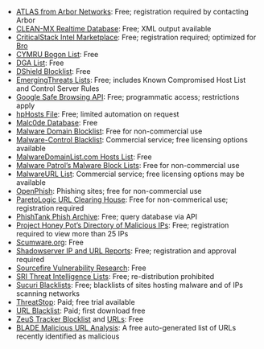 <!--more-->

<ul>
	<li><a href="https://atlas.arbor.net/">ATLAS from Arbor Networks</a>: Free; registration required by contacting Arbor</li>
	<li><a href="http://support.clean-mx.de/clean-mx/viruses">CLEAN-MX Realtime Database</a>: Free; XML output available</li>
	<li><a href="https://intel.criticalstack.com/">CriticalStack Intel Marketplace</a>: Free; registration required; optimized for <a href="https://www.bro.org/">Bro</a></li>
	<li><a href="http://www.cymru.com/Documents/bogon-dd.html">CYMRU Bogon List</a>: Free</li>
	<li><a href="http://osint.bambenekconsulting.com/feeds/dga-feed.txt">DGA List</a>: Free</li>
	<li><a href="http://www.dshield.org/ipsascii.html">DShield Blocklist</a>: Free</li>
	<li><a href="http://www.emergingthreats.net/index.php/rules-mainmenu-38.html">EmergingThreats Lists</a>: Free; includes Known Compromised Host List and Control Server Rules</li>
	<li><a href="http://code.google.com/apis/safebrowsing/">Google Safe Browsing API</a>: Free; programmatic access; restrictions apply</li>
	<li><a href="http://hosts-file.net/">hpHosts File</a>: Free; limited automation on request</li>
	<li><a href="http://malc0de.com/database/">Malc0de Database</a>: Free</li>
	<li><a href="http://www.malwaredomains.com/wordpress/?page_id=66">Malware Domain Blocklist</a>: Free for non-commercial use</li>
	<li><a href="http://www.malware-control.com/">Malware-Control Blacklist</a>: Commercial service; free licensing options available</li>
	<li><a href="http://www.malwaredomainlist.com/hostslist/hosts.txt">MalwareDomainList.com Hosts List</a>: Free</li>
	<li><a href="http://www.malware.com.br/lists.shtml">Malware Patrol’s Malware Block Lists</a>: Free for non-commercial use</li>
	<li><a href="http://www.malwareurl.com/">MalwareURL List</a>: Commercial service; free licensing options may be available</li>
	<li><a href="http://openphish.com/">OpenPhish</a>: Phishing sites; free for non-commercial use</li>
	<li><a href="http://mdl.paretologic.com/">ParetoLogic URL Clearing House</a>: Free for non-commerical use; registration required</li>
	<li><a href="http://www.phishtank.com/phish_archive.php">PhishTank Phish Archive</a>: Free; query database via API</li>
	<li><a href="http://www.projecthoneypot.org/list_of_ips.php">Project Honey Pot’s Directory of Malicious IPs</a>: Free; registration required to view more than 25 IPs</li>
	<li><a href="http://www.scumware.org/">Scumware.org</a>: Free</li>
	<li><a href="http://www.shadowserver.org/wiki/pmwiki.php?n=Services/Reports">Shadowserver IP and URL Reports</a>: Free; registration and approval required</li>
	<li><a href="http://labs.snort.org/iplists/">Sourcefire Vulnerability Research</a>: Free</li>
	<li><a href="http://mtc.sri.com/">SRI Threat Intelligence Lists</a>: Free; re-distribution prohibited</li>
	<li><a href="http://sucuri.net/?page=tools&amp;title=blacklist">Sucuri Blacklists</a>: Free; blacklists of sites hosting malware and of IPs scanning networks</li>
	<li><a href="http://www.threatstop.com/">ThreatStop</a>: Paid; free trial available</li>
	<li><a href="http://urlblacklist.com/">URL Blacklist</a>: Paid; first download free</li>
	<li><a href="https://zeustracker.abuse.ch/blocklist.php">ZeuS Tracker Blocklist</a> and <a href="https://zeustracker.abuse.ch/monitor.php?browse=binaries">URLs</a>: Free</li>
	<li><a href="http://www.blade-defender.org/eval-lab/">BLADE Malicious URL Analysis</a>: A free auto-generated
list of URLs recently identified as malicious</li>
</ul>